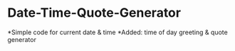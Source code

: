 # Date-Time-Quote-Generator
*Simple code for current date & time
*Added: time of day greeting & quote generator
